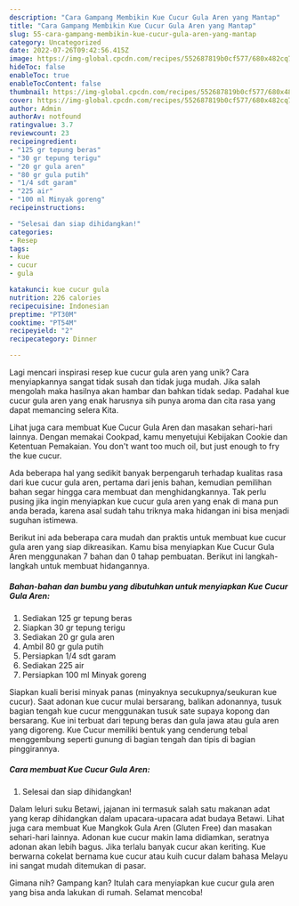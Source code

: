 ```yaml
---
description: "Cara Gampang Membikin Kue Cucur Gula Aren yang Mantap"
title: "Cara Gampang Membikin Kue Cucur Gula Aren yang Mantap"
slug: 55-cara-gampang-membikin-kue-cucur-gula-aren-yang-mantap
category: Uncategorized
date: 2022-07-26T09:42:56.415Z
image: https://img-global.cpcdn.com/recipes/552687819b0cf577/680x482cq70/kue-cucur-gula-aren-foto-resep-utama.jpg
hideToc: false
enableToc: true
enableTocContent: false
thumbnail: https://img-global.cpcdn.com/recipes/552687819b0cf577/680x482cq70/kue-cucur-gula-aren-foto-resep-utama.jpg
cover: https://img-global.cpcdn.com/recipes/552687819b0cf577/680x482cq70/kue-cucur-gula-aren-foto-resep-utama.jpg
author: Admin
authorAv: notfound
ratingvalue: 3.7
reviewcount: 23
recipeingredient:
- "125 gr tepung beras"
- "30 gr tepung terigu"
- "20 gr gula aren"
- "80 gr gula putih"
- "1/4 sdt garam"
- "225 air"
- "100 ml Minyak goreng"
recipeinstructions:

- "Selesai dan siap dihidangkan!"
categories:
- Resep
tags:
- kue
- cucur
- gula

katakunci: kue cucur gula 
nutrition: 226 calories
recipecuisine: Indonesian
preptime: "PT30M"
cooktime: "PT54M"
recipeyield: "2"
recipecategory: Dinner

---
```





Lagi mencari inspirasi resep kue cucur gula aren yang unik? Cara menyiapkannya sangat tidak susah dan tidak juga mudah. Jika salah mengolah maka hasilnya akan hambar dan bahkan tidak sedap. Padahal kue cucur gula aren yang enak harusnya sih punya aroma dan cita rasa yang dapat memancing selera Kita.





Lihat juga cara membuat Kue Cucur Gula Aren dan masakan sehari-hari lainnya. Dengan memakai Cookpad, kamu menyetujui Kebijakan Cookie dan Ketentuan Pemakaian. You don&#39;t want too much oil, but just enough to fry the kue cucur.

Ada beberapa hal yang sedikit banyak berpengaruh terhadap kualitas rasa dari kue cucur gula aren, pertama dari jenis bahan, kemudian pemilihan bahan segar hingga cara membuat dan menghidangkannya. Tak perlu pusing jika ingin menyiapkan kue cucur gula aren yang enak di mana pun anda berada, karena asal sudah tahu triknya maka hidangan ini bisa menjadi suguhan istimewa.






Berikut ini ada beberapa cara mudah dan praktis untuk membuat kue cucur gula aren yang siap dikreasikan. Kamu bisa menyiapkan Kue Cucur Gula Aren menggunakan 7 bahan dan 0 tahap pembuatan. Berikut ini langkah-langkah untuk membuat hidangannya.

<!--inarticleads1-->

##### Bahan-bahan dan bumbu yang dibutuhkan untuk menyiapkan Kue Cucur Gula Aren:

1. Sediakan 125 gr tepung beras
1. Siapkan 30 gr tepung terigu
1. Sediakan 20 gr gula aren
1. Ambil 80 gr gula putih
1. Persiapkan 1/4 sdt garam
1. Sediakan 225 air
1. Persiapkan 100 ml Minyak goreng


Siapkan kuali berisi minyak panas (minyaknya secukupnya/seukuran kue cucur). Saat adonan kue cucur mulai bersarang, balikan adonannya, tusuk bagian tengah kue cucur menggunakan tusuk sate supaya kopong dan bersarang. Kue ini terbuat dari tepung beras dan gula jawa atau gula aren yang digoreng. Kue Cucur memiliki bentuk yang cenderung tebal menggembung seperti gunung di bagian tengah dan tipis di bagian pinggirannya. 

<!--inarticleads2-->

##### Cara membuat Kue Cucur Gula Aren:


1. Selesai dan siap dihidangkan!

Dalam leluri suku Betawi, jajanan ini termasuk salah satu makanan adat yang kerap dihidangkan dalam upacara-upacara adat budaya Betawi. Lihat juga cara membuat Kue Mangkok Gula Aren (Gluten Free) dan masakan sehari-hari lainnya. Adonan kue cucur makin lama didiamkan, seratnya adonan akan lebih bagus. Jika terlalu banyak cucur akan keriting. Kue berwarna cokelat bernama kue cucur atau kuih cucur dalam bahasa Melayu ini sangat mudah ditemukan di pasar. 

Gimana nih? Gampang kan? Itulah cara menyiapkan kue cucur gula aren yang bisa anda lakukan di rumah. Selamat mencoba!
